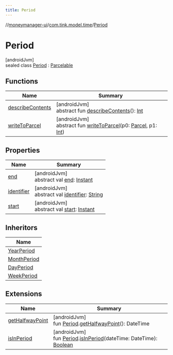 ```yaml
---
title: Period
---
```

//[moneymanager-ui](../../../index.html)/[com.tink.model.time](../index.html)/[Period](index.html)



# Period



[androidJvm]\
sealed class [Period](index.html) : [Parcelable](https://developer.android.com/reference/kotlin/android/os/Parcelable.html)



## Functions


| Name | Summary |
|---|---|
| [describeContents](../../com.tink.service.provider/-provider-filter/index.html#-1578325224%2FFunctions%2F1000845458) | [androidJvm]<br>abstract fun [describeContents](../../com.tink.service.provider/-provider-filter/index.html#-1578325224%2FFunctions%2F1000845458)(): [Int](https://kotlinlang.org/api/latest/jvm/stdlib/kotlin/-int/index.html) |
| [writeToParcel](../../com.tink.service.provider/-provider-filter/index.html#-1754457655%2FFunctions%2F1000845458) | [androidJvm]<br>abstract fun [writeToParcel](../../com.tink.service.provider/-provider-filter/index.html#-1754457655%2FFunctions%2F1000845458)(p0: [Parcel](https://developer.android.com/reference/kotlin/android/os/Parcel.html), p1: [Int](https://kotlinlang.org/api/latest/jvm/stdlib/kotlin/-int/index.html)) |


## Properties


| Name | Summary |
|---|---|
| [end](end.html) | [androidJvm]<br>abstract val [end](end.html): [Instant](https://developer.android.com/reference/kotlin/java/time/Instant.html) |
| [identifier](identifier.html) | [androidJvm]<br>abstract val [identifier](identifier.html): [String](https://kotlinlang.org/api/latest/jvm/stdlib/kotlin/-string/index.html) |
| [start](start.html) | [androidJvm]<br>abstract val [start](start.html): [Instant](https://developer.android.com/reference/kotlin/java/time/Instant.html) |


## Inheritors


| Name |
|---|
| [YearPeriod](../-year-period/index.html) |
| [MonthPeriod](../-month-period/index.html) |
| [DayPeriod](../-day-period/index.html) |
| [WeekPeriod](../-week-period/index.html) |


## Extensions


| Name | Summary |
|---|---|
| [getHalfwayPoint](../../com.tink.moneymanagerui.extensions/get-halfway-point.html) | [androidJvm]<br>fun [Period](index.html).[getHalfwayPoint](../../com.tink.moneymanagerui.extensions/get-halfway-point.html)(): DateTime |
| [isInPeriod](../../se.tink.commons.extensions/is-in-period.html) | [androidJvm]<br>fun [Period](index.html).[isInPeriod](../../se.tink.commons.extensions/is-in-period.html)(dateTime: DateTime): [Boolean](https://kotlinlang.org/api/latest/jvm/stdlib/kotlin/-boolean/index.html) |

